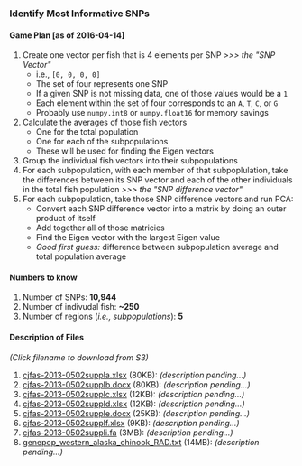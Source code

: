 ### **Identify Most Informative SNPs**

#### Game Plan [as of 2016-04-14]

1. Create one vector per fish that is 4 elements per SNP *>>> the "SNP Vector"*
   - i.e., `[0, 0, 0, 0]`
   - The set of four represents one SNP
   - If a given SNP is not missing data, one of those values would be a `1`
   - Each element within the set of four corresponds to an `A`, `T`, `C`, or `G`
   - Probably use `numpy.int8` or `numpy.float16` for memory savings
2. Calculate the averages of those fish vectors
   - One for the total population
   - One for each of the subpopulations
   - These will be used for finding the Eigen vectors
3. Group the individual fish vectors into their subpopulations
4. For each subpopulation, with each member of that subpoplulation, take the differences between its SNP vector and each of the other individuals in the total fish population *>>> the "SNP difference vector"*
5. For each subpopulation, take those SNP difference vectors and run PCA:
   - Convert each SNP difference vector into a matrix by doing an outer product of itself
   - Add together all of those matricies
   - Find the Eigen vector with the largest Eigen value
   - *Good first guess:* difference between subpopulation average and total population average

#### Numbers to know

1. Number of SNPs: **10,944**
2. Number of indivudal fish: **~250**
3. Number of regions (*i.e., subpopulations*): **5**

#### Description of Files

*(Click filename to download from S3)*

1. [cjfas-2013-0502suppla.xlsx](http://citizensalmon.s3.amazonaws.com/larson/raw-data/cjfas-2013-0502suppla.xlsx) (80KB): *(description pending...)*
2. [cjfas-2013-0502supplb.docx](http://citizensalmon.s3.amazonaws.com/larson/raw-data/cjfas-2013-0502supplb.docx) (80KB): *(description pending...)*
3. [cjfas-2013-0502supplc.xlsx](http://citizensalmon.s3.amazonaws.com/larson/raw-data/cjfas-2013-0502supplc.xlsx) (12KB): *(description pending...)*
4. [cjfas-2013-0502suppld.xlsx](http://citizensalmon.s3.amazonaws.com/larson/raw-data/cjfas-2013-0502suppld.xlsx) (12KB): *(description pending...)*
5. [cjfas-2013-0502supple.docx](http://citizensalmon.s3.amazonaws.com/larson/raw-data/cjfas-2013-0502supple.docx) (25KB): *(description pending...)*
6. [cjfas-2013-0502supplf.xlsx](http://citizensalmon.s3.amazonaws.com/larson/raw-data/cjfas-2013-0502supplf.xlsx) (9KB): *(description pending...)*
7. [cjfas-2013-0502suppli.fa](http://citizensalmon.s3.amazonaws.com/larson/raw-data/cjfas-2013-0502suppli.fa) (3MB): *(description pending...)*
8. [genepop_western_alaska_chinook_RAD.txt](http://citizensalmon.s3.amazonaws.com/larson/raw-data/genepop_western_alaska_chinook_RAD.txt) (14MB): *(description pending...)*
